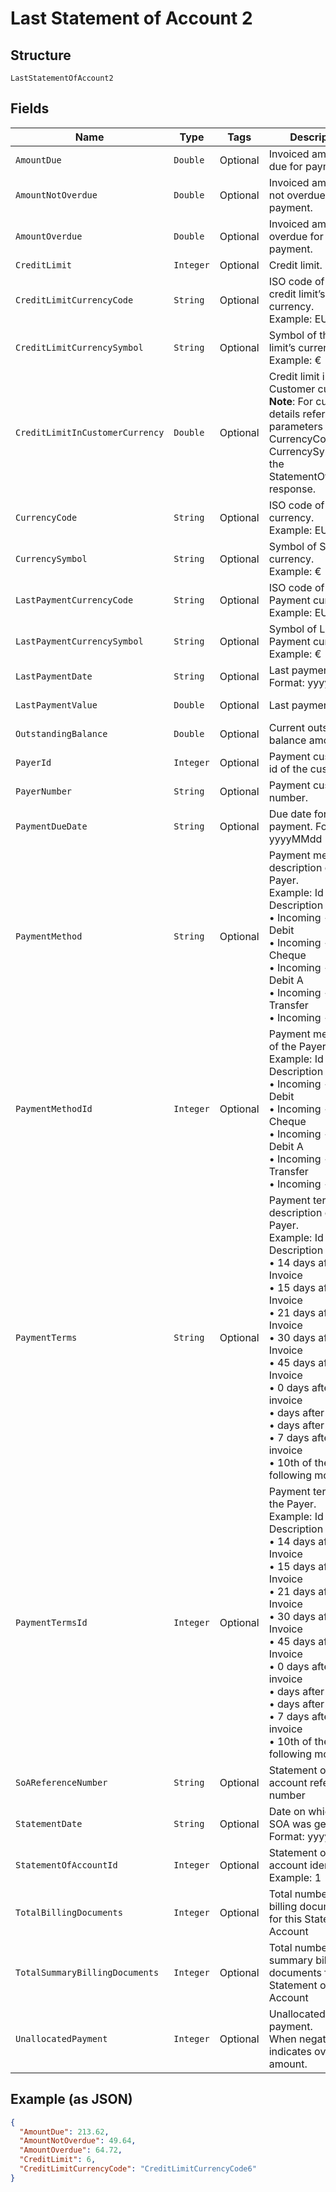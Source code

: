 
# Last Statement of Account 2

## Structure

`LastStatementOfAccount2`

## Fields

| Name | Type | Tags | Description | Getter | Setter |
|  --- | --- | --- | --- | --- | --- |
| `AmountDue` | `Double` | Optional | Invoiced amount and due for payment. | Double getAmountDue() | setAmountDue(Double amountDue) |
| `AmountNotOverdue` | `Double` | Optional | Invoiced amount and not overdue for payment. | Double getAmountNotOverdue() | setAmountNotOverdue(Double amountNotOverdue) |
| `AmountOverdue` | `Double` | Optional | Invoiced amount and overdue for payment. | Double getAmountOverdue() | setAmountOverdue(Double amountOverdue) |
| `CreditLimit` | `Integer` | Optional | Credit limit. | Integer getCreditLimit() | setCreditLimit(Integer creditLimit) |
| `CreditLimitCurrencyCode` | `String` | Optional | ISO code of the credit limit’s currency.<br>Example: EUR | String getCreditLimitCurrencyCode() | setCreditLimitCurrencyCode(String creditLimitCurrencyCode) |
| `CreditLimitCurrencySymbol` | `String` | Optional | Symbol of the credit limit’s currency.<br>Example: € | String getCreditLimitCurrencySymbol() | setCreditLimitCurrencySymbol(String creditLimitCurrencySymbol) |
| `CreditLimitInCustomerCurrency` | `Double` | Optional | Credit limit in Customer currency.<br>**Note**: For currency details refer the parameters CurrencyCode & CurrencySymbol in the StatementOfAccount response. | Double getCreditLimitInCustomerCurrency() | setCreditLimitInCustomerCurrency(Double creditLimitInCustomerCurrency) |
| `CurrencyCode` | `String` | Optional | ISO code of SOA currency.<br>Example: EUR | String getCurrencyCode() | setCurrencyCode(String currencyCode) |
| `CurrencySymbol` | `String` | Optional | Symbol of SOA currency.<br>Example: € | String getCurrencySymbol() | setCurrencySymbol(String currencySymbol) |
| `LastPaymentCurrencyCode` | `String` | Optional | ISO code of Last Payment currency.<br>Example: EUR | String getLastPaymentCurrencyCode() | setLastPaymentCurrencyCode(String lastPaymentCurrencyCode) |
| `LastPaymentCurrencySymbol` | `String` | Optional | Symbol of Last Payment currency.<br>Example: € | String getLastPaymentCurrencySymbol() | setLastPaymentCurrencySymbol(String lastPaymentCurrencySymbol) |
| `LastPaymentDate` | `String` | Optional | Last payment date. Format: yyyyMMdd | String getLastPaymentDate() | setLastPaymentDate(String lastPaymentDate) |
| `LastPaymentValue` | `Double` | Optional | Last payment value. | Double getLastPaymentValue() | setLastPaymentValue(Double lastPaymentValue) |
| `OutstandingBalance` | `Double` | Optional | Current outstanding balance amount. | Double getOutstandingBalance() | setOutstandingBalance(Double outstandingBalance) |
| `PayerId` | `Integer` | Optional | Payment customer id of the customer. | Integer getPayerId() | setPayerId(Integer payerId) |
| `PayerNumber` | `String` | Optional | Payment customer number. | String getPayerNumber() | setPayerNumber(String payerNumber) |
| `PaymentDueDate` | `String` | Optional | Due date for payment. Format: yyyyMMdd | String getPaymentDueDate() | setPaymentDueDate(String paymentDueDate) |
| `PaymentMethod` | `String` | Optional | Payment method description of the Payer.<br>Example: Id & Description<br>•    Incoming - Direct Debit<br>•    Incoming - Cheque<br>•    Incoming - Direct Debit A<br>•    Incoming - Bank Transfer<br>•    Incoming - Cash | String getPaymentMethod() | setPaymentMethod(String paymentMethod) |
| `PaymentMethodId` | `Integer` | Optional | Payment method Id of the Payer.<br>Example: Id & Description<br>•    Incoming - Direct Debit<br>•    Incoming - Cheque<br>•    Incoming - Direct Debit A<br>•    Incoming - Bank Transfer<br>•    Incoming - Cash | Integer getPaymentMethodId() | setPaymentMethodId(Integer paymentMethodId) |
| `PaymentTerms` | `String` | Optional | Payment terms description of the Payer.<br>Example: Id & Description<br>•    14 days after Invoice<br>•    15 days after Invoice<br>•    21 days after Invoice<br>•    30 days after Invoice<br>•    45 days after Invoice<br>•    0 days after invoice<br>•    days after invoice<br>•    days after invoice<br>•    7 days after invoice<br>•    10th of the following month | String getPaymentTerms() | setPaymentTerms(String paymentTerms) |
| `PaymentTermsId` | `Integer` | Optional | Payment terms Id of the Payer.<br>Example: Id & Description<br>•    14 days after Invoice<br>•    15 days after Invoice<br>•    21 days after Invoice<br>•    30 days after Invoice<br>•    45 days after Invoice<br>•    0 days after invoice<br>•    days after invoice<br>•    days after invoice<br>•    7 days after invoice<br>•    10th of the following month | Integer getPaymentTermsId() | setPaymentTermsId(Integer paymentTermsId) |
| `SoAReferenceNumber` | `String` | Optional | Statement of account reference number | String getSoAReferenceNumber() | setSoAReferenceNumber(String soAReferenceNumber) |
| `StatementDate` | `String` | Optional | Date on which the SOA was generated.<br>Format: yyyyMMdd | String getStatementDate() | setStatementDate(String statementDate) |
| `StatementOfAccountId` | `Integer` | Optional | Statement of account identifier,<br>Example: 1 | Integer getStatementOfAccountId() | setStatementOfAccountId(Integer statementOfAccountId) |
| `TotalBillingDocuments` | `Integer` | Optional | Total number of billing documents for this Statement of Account | Integer getTotalBillingDocuments() | setTotalBillingDocuments(Integer totalBillingDocuments) |
| `TotalSummaryBillingDocuments` | `Integer` | Optional | Total number of summary billing documents for this Statement of Account | Integer getTotalSummaryBillingDocuments() | setTotalSummaryBillingDocuments(Integer totalSummaryBillingDocuments) |
| `UnallocatedPayment` | `Integer` | Optional | Unallocated payment.<br>When negative, indicates overdue amount. | Integer getUnallocatedPayment() | setUnallocatedPayment(Integer unallocatedPayment) |

## Example (as JSON)

```json
{
  "AmountDue": 213.62,
  "AmountNotOverdue": 49.64,
  "AmountOverdue": 64.72,
  "CreditLimit": 6,
  "CreditLimitCurrencyCode": "CreditLimitCurrencyCode6"
}
```

